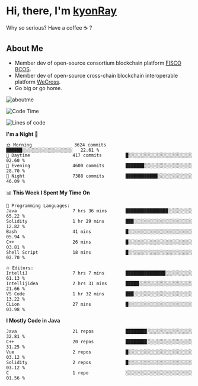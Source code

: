 # Hi, there, I'm [kyonRay](https://kyonRay.github.io)

Why so serious? Have a coffee ☕️ ?

## About Me

- Member dev of open-source consortium blockchain platform [FISCO BCOS](https://github.com/FISCO-BCOS).
- Member dev of open-source cross-chain blockchain interoperable platform [WeCross](https://github.com/WeBankBlockchain/WeCross).
- Go big or go home.

![aboutme](https://github-readme-stats.vercel.app/api?username=kyonRay&count_private=true&show_icons=true)

<!-- ![top-langs](https://github-readme-stats.vercel.app/api/top-langs/?username=kyonRay&layout=compact&hide=shell,html) -->

<!--START_SECTION:waka-->
![Code Time](http://img.shields.io/badge/Code%20Time-263%20hrs%2052%20mins-blue)

![Lines of code](https://img.shields.io/badge/From%20Hello%20World%20I%27ve%20Written-12.9%20million%20lines%20of%20code-blue)

**I'm a Night 🦉** 

```text
🌞 Morning                3624 commits        ██████░░░░░░░░░░░░░░░░░░░   22.61 % 
🌆 Daytime                417 commits         █░░░░░░░░░░░░░░░░░░░░░░░░   02.60 % 
🌃 Evening                4600 commits        ███████░░░░░░░░░░░░░░░░░░   28.70 % 
🌙 Night                  7388 commits        ████████████░░░░░░░░░░░░░   46.09 % 
```


📊 **This Week I Spent My Time On** 

```text
💬 Programming Languages: 
Java                     7 hrs 36 mins       ████████████████░░░░░░░░░   65.22 % 
Solidity                 1 hr 29 mins        ███░░░░░░░░░░░░░░░░░░░░░░   12.82 % 
Bash                     41 mins             █░░░░░░░░░░░░░░░░░░░░░░░░   05.94 % 
C++                      26 mins             █░░░░░░░░░░░░░░░░░░░░░░░░   03.81 % 
Shell Script             18 mins             █░░░░░░░░░░░░░░░░░░░░░░░░   02.70 % 

🔥 Editors: 
IntelliJ                 7 hrs 7 mins        ███████████████░░░░░░░░░░   61.13 % 
Intellijidea             2 hrs 31 mins       █████░░░░░░░░░░░░░░░░░░░░   21.66 % 
VS Code                  1 hr 32 mins        ███░░░░░░░░░░░░░░░░░░░░░░   13.22 % 
CLion                    27 mins             █░░░░░░░░░░░░░░░░░░░░░░░░   03.98 % 
```

**I Mostly Code in Java** 

```text
Java                     21 repos            ████████░░░░░░░░░░░░░░░░░   32.81 % 
C++                      20 repos            ████████░░░░░░░░░░░░░░░░░   31.25 % 
Vue                      2 repos             █░░░░░░░░░░░░░░░░░░░░░░░░   03.12 % 
Solidity                 2 repos             █░░░░░░░░░░░░░░░░░░░░░░░░   03.12 % 
C                        1 repo              ░░░░░░░░░░░░░░░░░░░░░░░░░   01.56 % 
```




<!--END_SECTION:waka-->
